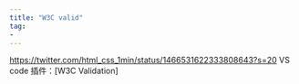 ```yaml
---
title: "W3C valid"
tag: 
- 
---
```

https://twitter.com/html_css_1min/status/1466531622333808643?s=20
VS code 插件：[W3C Validation]
